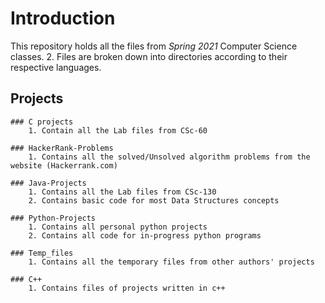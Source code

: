 # **Introduction**

This repository holds all the files from _Spring 2021_ Computer Science classes. 2. Files are broken down into directories according to their respective languages.

## **Projects**

    ### C projects
        1. Contain all the Lab files from CSc-60

    ### HackerRank-Problems
        1. Contains all the solved/Unsolved algorithm problems from the website (Hackerrank.com)

    ### Java-Projects
        1. Contains all the Lab files from CSc-130
        2. Contains basic code for most Data Structures concepts

    ### Python-Projects
        1. Contains all personal python projects
        2. Contains all code for in-progress python programs

    ### Temp_files
        1. Contains all the temporary files from other authors' projects

    ### C++
        1. Contains files of projects written in c++

